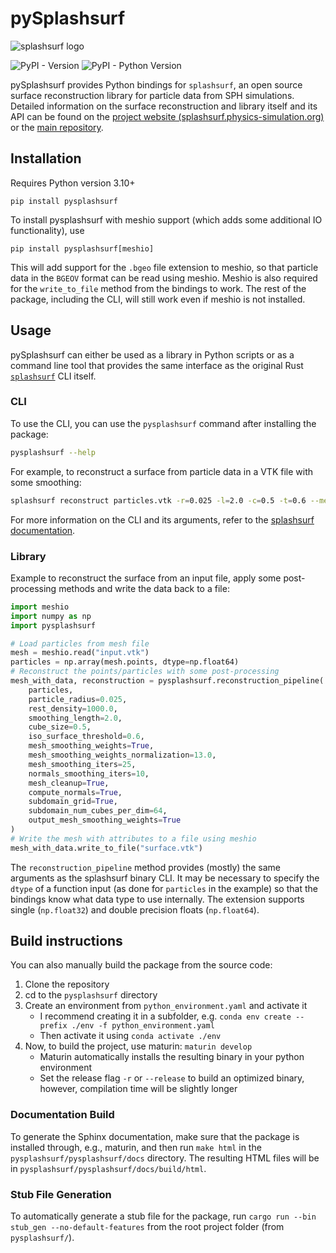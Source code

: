 # pySplashsurf

![splashsurf logo](https://raw.githubusercontent.com/InteractiveComputerGraphics/splashsurf/main/logos/logo_small.svg "splashsurf")

![PyPI - Version](https://img.shields.io/pypi/v/pysplashsurf) 
![PyPI - Python Version](https://img.shields.io/pypi/pyversions/pysplashsurf)


pySplashsurf provides Python bindings for `splashsurf`, an open source surface reconstruction library for particle data from SPH simulations.
Detailed information on the surface reconstruction and library itself and its API can be found on the [project website (splashsurf.physics-simulation.org)](https://splashsurf.physics-simulation.org/) or the [main repository](https://github.com/InteractiveComputerGraphics/splashsurf).

## Installation
Requires Python version 3.10+
```
pip install pysplashsurf
```

To install pysplashsurf with meshio support (which adds some additional IO functionality), use
```
pip install pysplashsurf[meshio]
```
This will add support for the `.bgeo` file extension to meshio, so that particle data in the `BGEOV` format can be read using meshio.
Meshio is also required for the `write_to_file` method from the bindings to work.
The rest of the package, including the CLI, will still work even if meshio is not installed.

## Usage
pySplashsurf can either be used as a library in Python scripts or as a command line tool that provides the same interface as the original Rust [`splashsurf`](https://github.com/InteractiveComputerGraphics/splashsurf) CLI itself.

### CLI
To use the CLI, you can use the `pysplashsurf` command after installing the package:
```bash
pysplashsurf --help
```
For example, to reconstruct a surface from particle data in a VTK file with some smoothing:
```bash
splashsurf reconstruct particles.vtk -r=0.025 -l=2.0 -c=0.5 -t=0.6 --mesh-smoothing-weights=on --mesh-smoothing-iters=15 --normals=on --normals-smoothing-iters=10
```

For more information on the CLI and its arguments, refer to the [splashsurf documentation](https://github.com/InteractiveComputerGraphics/splashsurf).

### Library
Example to reconstruct the surface from an input file, apply some post-processing methods and write the data back to a file:
```python
import meshio
import numpy as np
import pysplashsurf

# Load particles from mesh file
mesh = meshio.read("input.vtk")
particles = np.array(mesh.points, dtype=np.float64)
# Reconstruct the points/particles with some post-processing
mesh_with_data, reconstruction = pysplashsurf.reconstruction_pipeline(
    particles,
    particle_radius=0.025,
    rest_density=1000.0,
    smoothing_length=2.0,
    cube_size=0.5,
    iso_surface_threshold=0.6,
    mesh_smoothing_weights=True,
    mesh_smoothing_weights_normalization=13.0,
    mesh_smoothing_iters=25,
    normals_smoothing_iters=10,
    mesh_cleanup=True,
    compute_normals=True,
    subdomain_grid=True,
    subdomain_num_cubes_per_dim=64,
    output_mesh_smoothing_weights=True
)
# Write the mesh with attributes to a file using meshio
mesh_with_data.write_to_file("surface.vtk")
```
The `reconstruction_pipeline` method provides (mostly) the same arguments as the splashsurf binary CLI.
It may be necessary to specify the `dtype` of a function input (as done for `particles` in the example) so that the bindings know what data type to use internally.
The extension supports single (`np.float32`) and double precision floats (`np.float64`).

## Build instructions
You can also manually build the package from the source code:
1. Clone the repository
2. cd to the `pysplashsurf` directory
3. Create an environment from `python_environment.yaml` and activate it
    - I recommend creating it in a subfolder, e.g.
    ```conda env create --prefix ./env -f python_environment.yaml```
    - Then activate it using `conda activate ./env`
4. Now, to build the project, use maturin: `maturin develop`
    - Maturin automatically installs the resulting binary in your python environment
    - Set the release flag `-r` or `--release` to build an optimized binary, however, compilation time will be slightly longer

### Documentation Build
To generate the Sphinx documentation, make sure that the package is installed through, e.g., maturin, and then run `make html` in the `pysplashsurf/pysplashsurf/docs` directory.
The resulting HTML files will be in `pysplashsurf/pysplashsurf/docs/build/html`.

### Stub File Generation
To automatically generate a stub file for the package, run `cargo run --bin stub_gen --no-default-features` from the root project folder (from `pysplashsurf/`).
